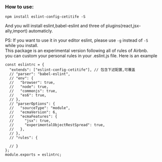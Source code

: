 ### How to use:
`npm install eslint-config-cetitife -S`  

And you will install eslint,babel-eslint and three of plugins(react,jsx-ally,import) automaticly.  

PS: If you want to use it in your editor eslint, please use `-g` instead of `-S` while you install.  
    This package is an experimental version following all of rules of Airbnb.  
    you can custom your personal rules in your .eslint.js file. Here is an example
```
const eslintrc = {
  "extends": ["eslint-config-cetitife"], // 包含下述配置,可覆盖
  // "parser": "babel-eslint",
  // "env": {
  //   "browser": true,
  //   "node": true,
  //   "commonjs": true,
  //   "es6": true,
  // },
  // "parserOptions": {
  //   "sourceType": "module",
  //   "ecmaVersion": 6,
  //   "ecmaFeatures": {
  //     "jsx": true,
  //     "experimentalObjectRestSpread": true,
  //   },
  // },
  // "rules": {

  // }
};
module.exports = eslintrc;
```